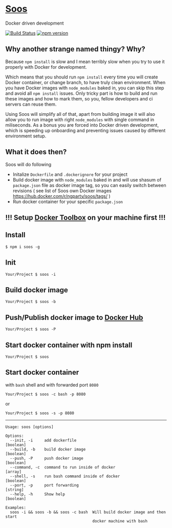 [Soos](https://www.youtube.com/watch?v=XiuRv8RgaFk)
==================

Docker driven development

[![Build Status](https://travis-ci.org/ngParty/soos.svg?branch=master)](https://travis-ci.org/ngParty/soos)
[![npm version](https://badge.fury.io/js/soos.svg)](https://badge.fury.io/js/soos)

## Why another strange named thingy? Why?

Because `npm install` is slow and I mean terribly slow when you try to use it properly with Docker for development.

Which means that you should run `npm install` every time you will create Docker container, or change branch, to have truly clean environment. When you have Docker images with `node_modules` baked in, you can skip this step and avoid all `npm install` issues. Only tricky part is how to build and run these images and how to mark them, so you, fellow developers and ci servers can reuse them. 

Using Soos will simplify all of that, apart from building image it will also allow you to run image with right `node_modules` with single command in miliseconds. As a bonus you are forced into Docker driven development, which is speeding up onboarding and preventing issues caused by different environment setup.

## What it does then?

Soos will do following

- Initalize `Dockerfile` and `.dockerignore` for your project
- Build docker image with `node_modules` baked in and will use shasum of `package.json` file as docker image tag, so you can easily switch between revisions ( see list of Soos own Docker images https://hub.docker.com/r/ngparty/soos/tags/ )
- Run docker container for your specific `package.json`

## !!! Setup [Docker Toolbox](https://www.docker.com/docker-toolbox) on your machine first !!!

## Install

`$ npm i soos -g`

## Init

`Your/Project $ soos -i`

## Build docker image

`Your/Project $ soos -b`

## Push/Publish docker image to [Docker Hub](http://hub.docker.com)

`Your/Project $ soos -P`

## Start docker container with npm install

`Your/Project $ soos`

## Start docker container

with `bash` shell and with forwarded port `8080`

`Your/Project $ soos -c bash -p 8080`

or

`Your/Project $ soos -s -p 8080`

---

```
Usage: soos [options]

Options:
  --init, -i     add dockerfile                                        [boolean]
  --build, -b    build docker image                                    [boolean]
  --push, -P     push docker image                                     [boolean]
  --command, -c  command to run inside of docker                         [array]
  --shell, -s    run bash command inside of docker                     [boolean]
  --port, -p     port forwarding                                        [string]
  --help, -h     Show help                                             [boolean]

Examples:
  soos -i && soos -b && soos -c bash  Will build docker image and then start
                                      docker machine with bash
```
